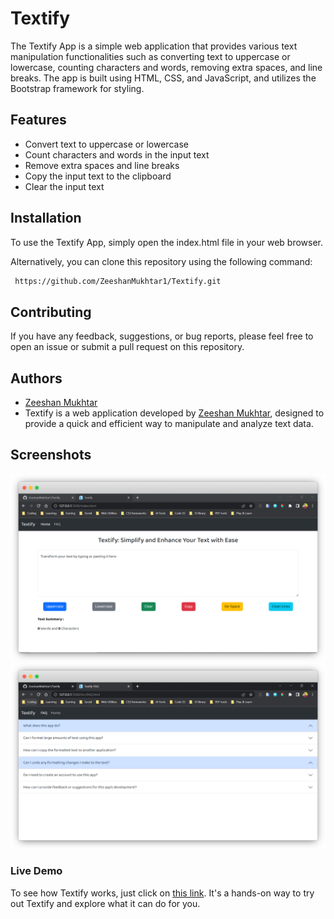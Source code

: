 # Textify

The Textify App is a simple web application that provides various text manipulation functionalities such as converting text to uppercase or lowercase, counting characters and words, removing extra spaces, and line breaks. The app is built using HTML, CSS, and JavaScript, and utilizes the Bootstrap framework for styling.

## Features

- Convert text to uppercase or lowercase
- Count characters and words in the input text
- Remove extra spaces and line breaks
- Copy the input text to the clipboard
- Clear the input text

## Installation

To use the Textify App, simply open the index.html file in your web browser.

Alternatively, you can clone this repository using the following command:

```bash
 https://github.com/ZeeshanMukhtar1/Textify.git
```

## Contributing

If you have any feedback, suggestions, or bug reports, please feel free to open an issue or submit a pull request on this repository.

## Authors

- [Zeeshan Mukhtar](https://www.linkedin.com/in/zeeshanmukhtar1/)
- Textify is a web application developed by [Zeeshan Mukhtar](https://www.instagram.com/zeshanmukhtar01/), designed to provide a quick and efficient way to manipulate and analyze text data.

## Screenshots

![Textify Screenshot](./Src/Home__ss.png)
![Textify Screenshot](./Src/faq__ss.png)

### Live Demo

To see how Textify works, just click on [ this link](https://zeeshanmukhtar1.github.io/Textify/). It's a hands-on way to try out Textify and explore what it can do for you.
